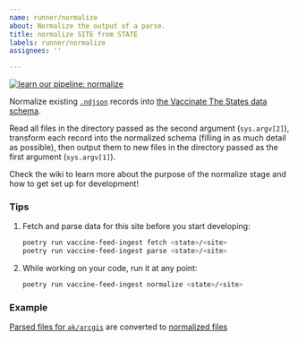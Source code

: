 ```yaml
---
name: runner/normalize
about: Normalize the output of a parse.
title: normalize SITE from STATE
labels: runner/normalize
assignees: ''

---
```


[![learn our pipeline: normalize](https://img.shields.io/static/v1?label=learn%20our%20pipeline&message=normalize&style=social)](https://github.com/rit-hc-website/data-ingest/wiki/Runner-pipeline-stages#normalize)

Normalize existing [`.ndjson`](http://ndjson.org/) records into [the Vaccinate The States data schema](https://github.com/rit-hc-website/data-ingest/wiki/Normalized-Location-Schema).

Read all files in the directory passed as the second argument (`sys.argv[2]`), transform each record into the normalized schema (filling in as much detail as possible), then output them to new files in the directory passed as the first argument (`sys.argv[1]`).

Check the wiki to learn more about the purpose of the normalize stage and how to get set up for development!

### Tips

1. Fetch and parse data for this site before you start developing:
    ```sh
    poetry run vaccine-feed-ingest fetch <state>/<site>
    poetry run vaccine-feed-ingest parse <state>/<site>
    ```

1. While working on your code, run it at any point:
    ```sh
    poetry run vaccine-feed-ingest normalize <state>/<site>
    ```

### Example
[Parsed files for `ak/arcgis`](https://github.com/CAVaccineInventory/vaccine-feed-ingest-results/tree/main/ak/arcgis/parsed) are converted to [normalized files](https://github.com/CAVaccineInventory/vaccine-feed-ingest-results/tree/main/ak/arcgis/normalized)

